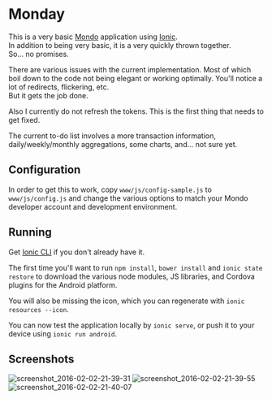 # Monday

This is a very basic [Mondo](https://getmondo.co.uk) application using [Ionic](https://ionic.io).  
In addition to being very basic, it is a very quickly thrown together.  
So... no promises.

There are various issues with the current implementation. Most of which boil down
to the code not being elegant or working optimally. You'll notice a lot of redirects,
flickering, etc.  
But it gets the job done.

Also I currently do not refresh the tokens. This is the first thing that needs to
get fixed.

The current to-do list involves a more transaction information, daily/weekly/monthly
aggregations, some charts, and... not sure yet.

## Configuration

In order to get this to work, copy `www/js/config-sample.js` to `www/js/config.js`
and change the various options to match your Mondo developer account and development
environment.

## Running

Get [Ionic CLI](https://github.com/driftyco/ionic-cli) if you don't already have it.

The first time you'll want to run `npm install`, `bower install` and `ionic state restore` to
download the various node modules, JS libraries, and Cordova plugins for the Android platform.

You will also be missing the icon, which you can regenerate with `ionic resources --icon`.

You can now test the application locally by `ionic serve`, or push it to your
device using `ionic run android`.

## Screenshots

![screenshot_2016-02-02-21-39-31](https://cloud.githubusercontent.com/assets/88447/12765559/19adfa90-c9f7-11e5-8cea-987aa1dc9086.png)
![screenshot_2016-02-02-21-39-55](https://cloud.githubusercontent.com/assets/88447/12765560/19b223b8-c9f7-11e5-9812-8663fad22b4b.png)
![screenshot_2016-02-02-21-40-07](https://cloud.githubusercontent.com/assets/88447/12765561/19b5414c-c9f7-11e5-9852-46a84485ae5a.png)
